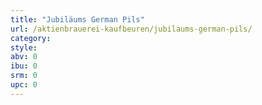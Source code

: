 ```yaml
---
title: "Jubiläums German Pils"
url: /aktienbrauerei-kaufbeuren/jubilaums-german-pils/
category: 
style: 
abv: 0
ibu: 0
srm: 0
upc: 0
---
```


